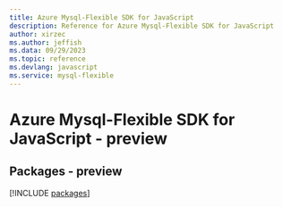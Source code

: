```yaml
---
title: Azure Mysql-Flexible SDK for JavaScript
description: Reference for Azure Mysql-Flexible SDK for JavaScript
author: xirzec
ms.author: jeffish
ms.data: 09/29/2023
ms.topic: reference
ms.devlang: javascript
ms.service: mysql-flexible
---
```

# Azure Mysql-Flexible SDK for JavaScript - preview
## Packages - preview
[!INCLUDE [packages](mysql-flexible-index.md)]